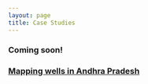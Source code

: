 ```yaml
---
layout: page
title: Case Studies
---
```


<h3> Coming soon!<h3>

<a href="/case_studies/mapping_wells.html"> Mapping wells in Andhra Pradesh</a>